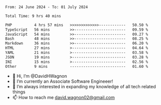 <!--START_SECTION:waka-->

```txt
From: 24 June 2024 - To: 01 July 2024

Total Time: 9 hrs 40 mins

PHP          4 hrs 57 mins   >>>>>>>>>>>>>------------   50.50 %
TypeScript   56 mins         >>-----------------------   09.59 %
JavaScript   54 mins         >>-----------------------   09.27 %
Bash         48 mins         >>-----------------------   08.25 %
Markdown     36 mins         >>-----------------------   06.20 %
HTML         27 mins         >------------------------   04.64 %
YAML         21 mins         >------------------------   03.58 %
JSON         19 mins         >------------------------   03.28 %
INI          15 mins         >------------------------   02.56 %
Other        9 mins          -------------------------   01.60 %
```

<!--END_SECTION:waka-->

- 👋 Hi, I’m @DavidHWagnon
- 👀 I’m currently an Associate Software Engineeer!
- 🌱 I’m always interested in expanding my knowledge of all tech related things
- 📫 How to reach me david.wagnon02@gmail.com

<!---
DavidHWagnon/DavidHWagnon is a ✨ special ✨ repository because its `README.md` (this file) appears on your GitHub profile.
You can click the Preview link to take a look at your changes.
--->
